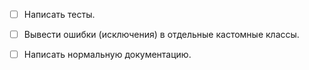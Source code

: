 - [ ] Написать тесты.

- [ ] Вывести ошибки (исключения) в отдельные кастомные классы.

- [ ] Написать нормальную документацию.
